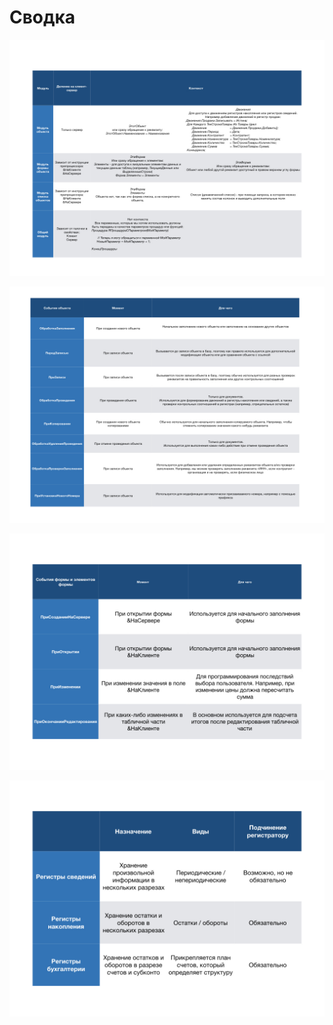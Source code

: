 # Сводка #

![alt text](pic/1.001.jpeg)

![alt text](pic/1.002.jpeg)

![alt text](pic/1.003.jpeg)

![alt text](pic/1.004.jpeg)


